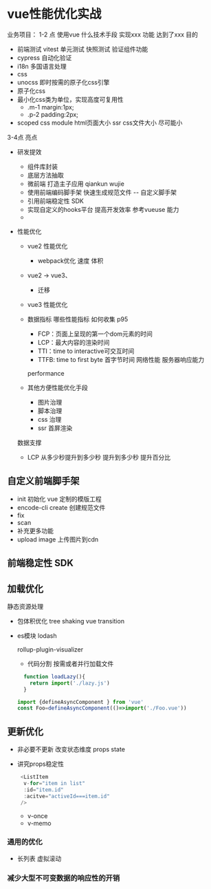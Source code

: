 # vue性能优化实战

业务项目：
1-2 点 使用vue 什么技术手段 实现xxx 功能 达到了xxx 目的

- 前端测试 vitest 单元测试 快照测试 验证组件功能
- cypress 自动化验证
- i18n 多国语言处理
- css
 -  unocss
    即时按需的原子化css引擎   
   - 原子化css
   - 最小化css类为单位，实现高度可复用性
     - .m-1 margin:1px; 
     - .p-2 padding:2px;
   - scoped css module 
   html页面大小 ssr
   css文件大小 尽可能小


3-4点 亮点

- 研发提效
  - 组件库封装
  - 底层方法抽取
  - 微前端 打造主子应用 qiankun wujie
  - 使用前端编码脚手架 快速生成规范文件 -- 自定义脚手架
  - 引用前端稳定性 SDK
  - 实现自定义的hooks平台 提高开发效率 参考vueuse 能力
  - 
  
- 性能优化
  - vue2 性能优化 
    - webpack优化 速度 体积
  -  vue2 -> vue3、
      -  迁移 
  -  vue3 性能优化
    - 数据指标 哪些性能指标 如何收集 p95

      - FCP：页面上呈现的第一个dom元素的时间 
      - LCP：最大内容的渲染时间
      - TTI：time to interactive可交互时间
      - TTFB: time to first byte 首字节时间 网络性能 服务器响应能力
  
      performance

    - 其他方便性能优化手段
      - 图片治理
      - 脚本治理
      - css 治理
      - ssr 首屏渲染
    
    数据支撑
    - LCP 从多少秒提升到多少秒 提升到多少秒 提升百分比

## 自定义前端脚手架
- init 初始化 vue 定制的模版工程
- encode-cli create 创建规范文件
- fix
- scan
- 补充更多功能
- upload image 上传图片到cdn


## 前端稳定性 SDK

## 加载优化
静态资源处理
- 包体积优化 tree shaking
  vue transition
- es模块
  lodash

  rollup-plugin-visualizer

  - 代码分割
  按需或者并行加载文件
  ```js
    function loadLazy(){
      return import('./lazy.js')
    }
  ```    

  ```js
  import {defineAsyncComponent } from 'vue'
  const Foo=defineAsyncComponent(()=>import('./Foo.vue'))
  ```

## 更新优化
- 非必要不更新
 改变状态维度 props state

- 讲究props稳定性
  ```js
   <ListItem
    v-for="item in list"
    :id="item.id"
    :acitve="activeId===item.id"
   />
  ```

  - v-once
  - v-memo

### 通用的优化
- 长列表
  虚拟滚动

### 减少大型不可变数据的响应性的开销
